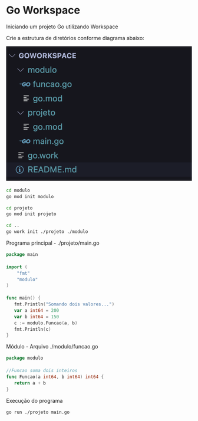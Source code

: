 # Go Workspace

Iniciando um projeto Go utilizando Workspace

Crie a estrutura de diretórios conforme diagrama abaixo:

![estrutura](./image/workspace.png)

```sh
cd modulo
go mod init modulo
```

```sh
cd projeto
go mod init projeto
```

```sh
cd ..
go work init ./projeto ./modulo
```

Programa principal - ./projeto/main.go

```go
package main

import (
	"fmt"
	"modulo"
)

func main() {
   fmt.Println("Somando dois valores...")
   var a int64 = 200
   var b int64 = 150
   c := modulo.Funcao(a, b)
   fmt.Println(c)
}
```

Módulo - Arquivo ./modulo/funcao.go

```go
package modulo

//Funcao soma dois inteiros
func Funcao(a int64, b int64) int64 {
   return a + b
}
```

Execução do programa

```sh
go run ./projeto main.go
```
